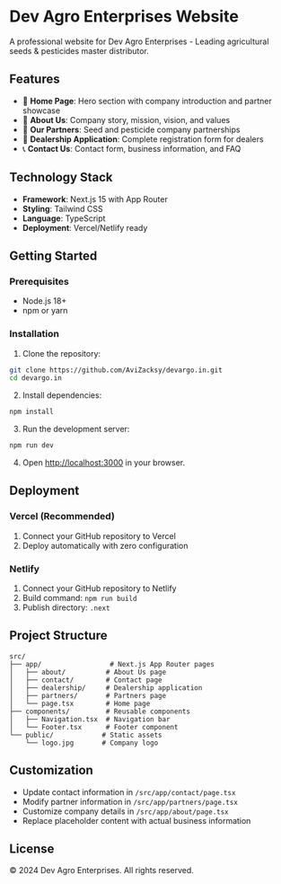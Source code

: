 # Dev Agro Enterprises Website

A professional website for Dev Agro Enterprises - Leading agricultural seeds & pesticides master distributor.

## Features

- 🌾 **Home Page**: Hero section with company introduction and partner showcase
- 📖 **About Us**: Company story, mission, vision, and values
- 🤝 **Our Partners**: Seed and pesticide company partnerships
- 📝 **Dealership Application**: Complete registration form for dealers
- 📞 **Contact Us**: Contact form, business information, and FAQ

## Technology Stack

- **Framework**: Next.js 15 with App Router
- **Styling**: Tailwind CSS
- **Language**: TypeScript
- **Deployment**: Vercel/Netlify ready

## Getting Started

### Prerequisites
- Node.js 18+ 
- npm or yarn

### Installation

1. Clone the repository:
```bash
git clone https://github.com/AviZacksy/devargo.in.git
cd devargo.in
```

2. Install dependencies:
```bash
npm install
```

3. Run the development server:
```bash
npm run dev
```

4. Open [http://localhost:3000](http://localhost:3000) in your browser.

## Deployment

### Vercel (Recommended)
1. Connect your GitHub repository to Vercel
2. Deploy automatically with zero configuration

### Netlify
1. Connect your GitHub repository to Netlify
2. Build command: `npm run build`
3. Publish directory: `.next`

## Project Structure

```
src/
├── app/                 # Next.js App Router pages
│   ├── about/          # About Us page
│   ├── contact/        # Contact page
│   ├── dealership/     # Dealership application
│   ├── partners/       # Partners page
│   └── page.tsx        # Home page
├── components/         # Reusable components
│   ├── Navigation.tsx  # Navigation bar
│   └── Footer.tsx      # Footer component
└── public/            # Static assets
    └── logo.jpg       # Company logo
```

## Customization

- Update contact information in `/src/app/contact/page.tsx`
- Modify partner information in `/src/app/partners/page.tsx`
- Customize company details in `/src/app/about/page.tsx`
- Replace placeholder content with actual business information

## License

© 2024 Dev Agro Enterprises. All rights reserved.

